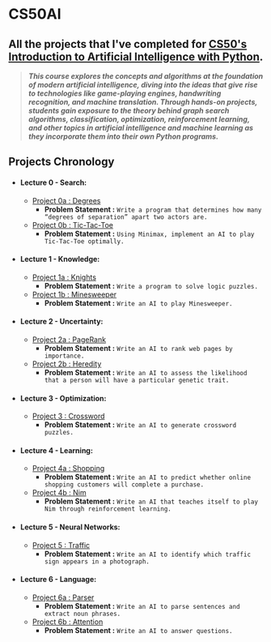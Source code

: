 # CS50AI

## All the projects that I've completed for [CS50's Introduction to Artificial Intelligence with Python](https://www.edx.org/course/cs50s-introduction-to-artificial-intelligence-with-python).

> **_This course explores the concepts and algorithms at the foundation of modern artificial intelligence, diving into the ideas that give rise to technologies like game-playing engines, handwriting recognition, and machine translation. Through hands-on projects, students gain exposure to the theory behind graph search algorithms, classification, optimization, reinforcement learning, and other topics in artificial intelligence and machine learning as they incorporate them into their own Python programs._**

## Projects Chronology

- #### Lecture 0 - Search:
  - [Project 0a : Degrees](https://cs50.harvard.edu/ai/projects/0/degrees/)
    - **Problem Statement :** `Write a program that determines how many “degrees of separation” apart two actors are.`
  - [Project 0b : Tic-Tac-Toe](https://cs50.harvard.edu/ai/projects/0/tictactoe/)
    - **Problem Statement :** `Using Minimax, implement an AI to play Tic-Tac-Toe optimally.`
- #### Lecture 1 - Knowledge:
  - [Project 1a : Knights](https://cs50.harvard.edu/ai/projects/1/knights/)
    - **Problem Statement :** `Write a program to solve logic puzzles.`
  - [Project 1b : Minesweeper](https://cs50.harvard.edu/ai/projects/1/minesweeper/)
    - **Problem Statement :** `Write an AI to play Minesweeper.`
- #### Lecture 2 - Uncertainty:
  - [Project 2a : PageRank](https://cs50.harvard.edu/ai/projects/2/pagerank/)
    - **Problem Statement :** `Write an AI to rank web pages by importance.`
  - [Project 2b : Heredity](https://cs50.harvard.edu/ai/projects/2/heredity/)
    - **Problem Statement :** `Write an AI to assess the likelihood that a person will have a particular genetic trait.`
- #### Lecture 3 - Optimization:
  - [Project 3 : Crossword](https://cs50.harvard.edu/ai/projects/3/crossword/)
    - **Problem Statement :** `Write an AI to generate crossword puzzles.`
- #### Lecture 4 - Learning:
  - [Project 4a : Shopping](https://cs50.harvard.edu/ai/projects/4/shopping/)
    - **Problem Statement :** `Write an AI to predict whether online shopping customers will complete a purchase.`
  - [Project 4b : Nim](https://cs50.harvard.edu/ai/projects/4/nim/)
    - **Problem Statement :** `Write an AI that teaches itself to play Nim through reinforcement learning.`
- #### Lecture 5 - Neural Networks:
  - [Project 5 : Traffic](https://cs50.harvard.edu/ai/projects/5/traffic/)
    - **Problem Statement :** `Write an AI to identify which traffic sign appears in a photograph.`
- #### Lecture 6 - Language:
  - [Project 6a : Parser](https://cs50.harvard.edu/ai/projects/6/parser/)
    - **Problem Statement :** `Write an AI to parse sentences and extract noun phrases.`
  - [Project 6b : Attention](https://cs50.harvard.edu/ai/projects/6/questions/)
    - **Problem Statement :** `Write an AI to answer questions.`
